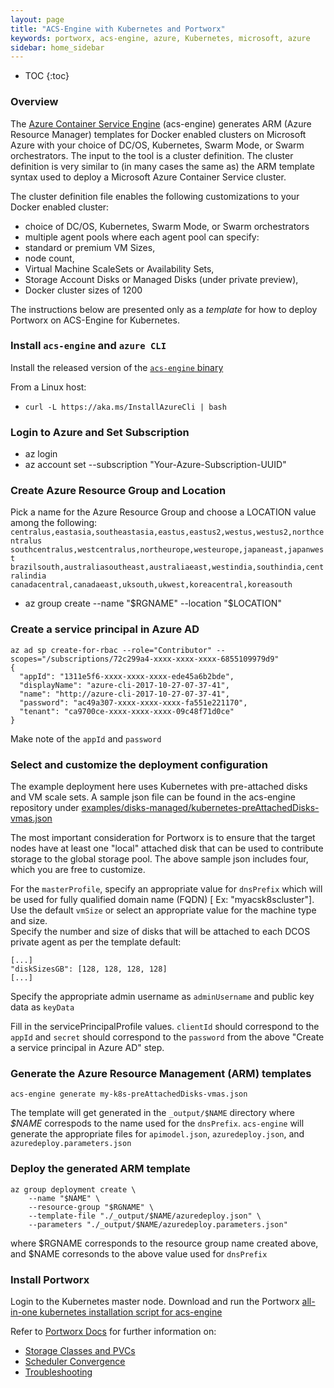```yaml
---
layout: page
title: "ACS-Engine with Kubernetes and Portworx"
keywords: portworx, acs-engine, azure, Kubernetes, microsoft, azure
sidebar: home_sidebar
---
```


* TOC
{:toc}

### Overview
The [Azure Container Service Engine](https://github.com/Azure/acs-engine) (acs-engine) generates ARM (Azure Resource Manager) templates for Docker enabled clusters on Microsoft Azure with your choice of DC/OS, Kubernetes, Swarm Mode, or Swarm orchestrators. The input to the tool is a cluster definition. The cluster definition is very similar to (in many cases the same as) the ARM template syntax used to deploy a Microsoft Azure Container Service cluster.

The cluster definition file enables the following customizations to your Docker enabled cluster:

* choice of DC/OS, Kubernetes, Swarm Mode, or Swarm orchestrators
* multiple agent pools where each agent pool can specify:
* standard or premium VM Sizes, 
* node count,
* Virtual Machine ScaleSets or Availability Sets,
* Storage Account Disks or Managed Disks (under private preview),
* Docker cluster sizes of 1200

The instructions below are presented only as a *template* for how to deploy Portworx on ACS-Engine for Kubernetes.

### Install `acs-engine` and `azure CLI`
Install the released version of the [`acs-engine` binary](https://github.com/Azure/acs-engine/releases)

From a Linux host:
* ```curl -L https://aka.ms/InstallAzureCli | bash```

### Login to Azure and Set Subscription

* az login
* az account set --subscription "Your-Azure-Subscription-UUID"

### Create Azure Resource Group and Location

Pick a name for the Azure Resource Group and choose a LOCATION value
among the following:  
`centralus,eastasia,southeastasia,eastus,eastus2,westus,westus2,northcentralus`
<br>`southcentralus,westcentralus,northeurope,westeurope,japaneast,japanwest`
<br>`brazilsouth,australiasoutheast,australiaeast,westindia,southindia,centralindia`
<br>`canadacentral,canadaeast,uksouth,ukwest,koreacentral,koreasouth`

* az group create --name "$RGNAME" --location "$LOCATION"

### Create a service principal in Azure AD

```
az ad sp create-for-rbac --role="Contributor" --scopes="/subscriptions/72c299a4-xxxx-xxxx-xxxx-6855109979d9"
{
  "appId": "1311e5f6-xxxx-xxxx-xxxx-ede45a6b2bde",
  "displayName": "azure-cli-2017-10-27-07-37-41",
  "name": "http://azure-cli-2017-10-27-07-37-41",
  "password": "ac49a307-xxxx-xxxx-xxxx-fa551e221170",
  "tenant": "ca9700ce-xxxx-xxxx-xxxx-09c48f71d0ce"
}
```
Make note of the `appId` and `password`

### Select and customize the deployment configuration

The example deployment here uses Kubernetes with pre-attached disks and VM scale sets.
A sample json file can be found in the acs-engine repository under [examples/disks-managed/kubernetes-preAttachedDisks-vmas.json](https://github.com/Azure/acs-engine/blob/master/examples/disks-managed/kubernetes-preAttachedDisks-vmas.json)

The most important consideration for Portworx is to ensure that the target nodes have at least one "local" attached disk
that can be used to contribute storage to the global storage pool.  The above sample json includes four, which you are free to customize.

For the `masterProfile`, specify an appropriate value for `dnsPrefix` which will be used for fully qualified domain name (FQDN) [ Ex: "myacsk8scluster"].
<br>Use the default `vmSize` or select an appropriate value for the machine type and size.
<br>Specify the number and size of disks that will be attached to each DCOS private agent
as per the template default:

```
[...]
"diskSizesGB": [128, 128, 128, 128]
[...]
```

Specify the appropriate admin username as `adminUsername` and public key data as `keyData`

Fill in the servicePrincipalProfile values.   `clientId` should correspond to the `appId` and `secret` should correspond to the `password`
from the above "Create a service principal in Azure AD" step.

### Generate the Azure Resource Management (ARM) templates

```
acs-engine generate my-k8s-preAttachedDisks-vmas.json
```

The template will get generated in the `_output/$NAME` directory where *$NAME* correspods 
to the name used for the `dnsPrefix`.   `acs-engine` will generate the appropriate files for 
`apimodel.json`, `azuredeploy.json`, and `azuredeploy.parameters.json`

### Deploy the generated ARM template

```
az group deployment create \
    --name "$NAME" \
    --resource-group "$RGNAME" \
    --template-file "./_output/$NAME/azuredeploy.json" \
    --parameters "./_output/$NAME/azuredeploy.parameters.json"
```

where $RGNAME corresponds to the resource group name created above, and $NAME corresonds to the above value used for `dnsPrefix`


### Install Portworx

Login to the Kubernetes master node.
Download and run the Portworx [all-in-one kubernetes installation script for acs-engine](https://github.com/portworx/px-docs/blob/gh-pages/k8s-samples/px_startall_acs_engine.sh)

Refer to [Portworx Docs](/) for further information on:
* [Storage Classes and PVCs](/scheduler/kubernetes/dynamic-provisioning.html)
* [Scheduler Convergence](/scheduler/kubernetes/scheduler-convergence.html)
* [Troubleshooting](/scheduler/kubernetes/support.html)











